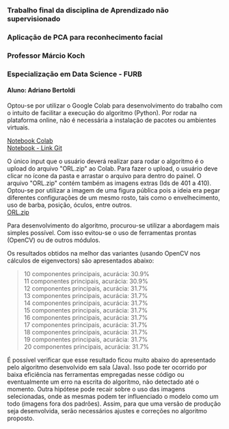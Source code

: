### Trabalho final da disciplina de Aprendizado não supervisionado
### Aplicação de PCA para reconhecimento facial
### Professor Márcio Koch
### Especialização em Data Science - FURB
#### Aluno: Adriano Bertoldi

Optou-se por utilizar o Google Colab para desenvolvimento do trabalho com o intuito de facilitar a execução do algoritmo (Python). Por rodar na plataforma online, não é necessária a instalação de pacotes ou ambientes virtuais.  
  
[Notebook Colab](https://colab.research.google.com/drive/11xovUaNsiy4241wQBKuEuGj9SzzvZb2m?usp=sharing)  
[Notebook - Link Git](https://github.com/adrianobertoldi/aprendizado_nao_supervisionado/blob/master/Trabalho_Final_Aprendizado_N%C3%A3o_Supervisionado.ipynb)  
  
O único input que o usuário deverá realizar para rodar o algoritmo é o upload do arquivo "ORL.zip" ao Colab. Para fazer o upload, o usuário deve clicar no ícone da pasta e arrastar o arquivo para dentro do painel. O arquivo "ORL.zip" contém também as imagens extras (Ids de 401 a 410). Optou-se por utilizar a imagem de uma figura pública pois a ideia era pegar diferentes configurações de um mesmo rosto, tais como o envelhecimento, uso de barba, posição, óculos, entre outros.  
[ORL.zip](https://github.com/adrianobertoldi/aprendizado_nao_supervisionado/blob/master/ORL.zip)  
  
Para desenvolvimento do algoritmo, procurou-se utilizar a abordagem mais simples possível. Com isso evitou-se o uso de ferramentas prontas (OpenCV) ou de outros módulos.  
  
Os resultados obtidos na melhor das variantes (usando OpenCV nos cálculos de eigenvectors) são apresentados abaixo:  
  
> 10 componentes principais, acurácia: 30.9%  
> 11 componentes principais, acurácia: 30.9%  
> 12 componentes principais, acurácia: 31.7%  
> 13 componentes principais, acurácia: 31.7%  
> 14 componentes principais, acurácia: 31.7%  
> 15 componentes principais, acurácia: 31.7%  
> 16 componentes principais, acurácia: 31.7%  
> 17 componentes principais, acurácia: 31.7%  
> 18 componentes principais, acurácia: 31.7%  
> 19 componentes principais, acurácia: 31.7%  
> 20 componentes principais, acurácia: 31.7%  
  
É possível verificar que esse resultado ficou muito abaixo do apresentado pelo algoritmo desenvolvido em sala (Java). Isso pode ter ocorrido por baixa eficiência nas ferramentas empregadas nesse código ou eventualmente um erro na escrita do algoritmo, não detectado até o momento. Outra hipótese pode recair sobre o uso das imagens selecionadas, onde as mesmas podem ter influenciado o modelo como um todo (imagens fora dos padrões). Assim, para que uma versão de produção seja desenvolvida, serão necessários ajustes e correções no algoritmo proposto. 